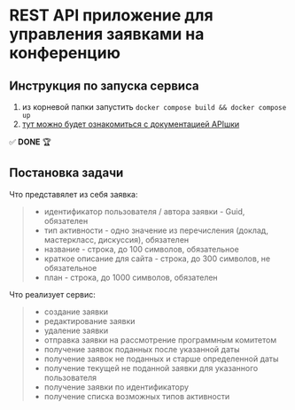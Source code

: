 # REST API приложение для управления заявками на конференцию 
### 


## Инструкция по запуска сервиса


1. из корневой папки запустить 
``
docker compose build && docker compose up
``
2. [тут можно будет ознакомиться с документацией APIшки](http://localhost:8080/swagger/index.html)

✅ __DONE__ 🏆


## Постановка задачи
 Что представялет из себя заявка:

>- идентификатор пользователя / автора заявки - Guid, обязателен
>- тип активности - одно значение из перечисления (доклад, мастеркласс, дискуссия), обязателен
>- название - строка, до 100 символов, обязательное
>- краткое описание для сайта - строка, до 300 символов, не обязательное
>- план - строка, до 1000 символов, обязателен

 Что реализует сервис:

>- создание заявки
>- редактирование заявки
>- удаление заявки
>- отправка заявки на рассмотрение программным комитетом
>- получение заявок поданных после указанной даты
>- получение заявок не поданных и старше определенной даты
>- получение текущей не поданной заявки для указанного пользователя
>- получение заявки по идентификатору
>- получение списка возможных типов активности

